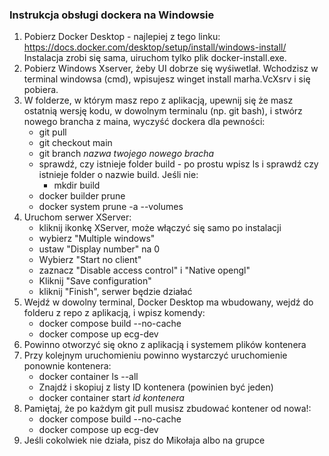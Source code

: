 ### Instrukcja obsługi dockera na Windowsie

1. Pobierz Docker Desktop - najlepiej z tego linku: https://docs.docker.com/desktop/setup/install/windows-install/ Instalacja zrobi się sama, uiruchom tylko plik docker-install.exe.
2. Pobierz Windows Xserver, żeby UI dobrze się wyśiwetlał. Wchodzisz w terminal windowsa (cmd), wpisujesz winget install marha.VcXsrv i się pobiera.
3. W folderze, w którym masz repo z aplikacją, upewnij się że masz ostatnią wersję kodu, w dowolnym terminalu (np. git bash), i stwórz nowego brancha z maina, wyczyść dockera dla pewności:
    - git pull
    - git checkout main
    - git branch *nazwa twojego nowego bracha*
    - sprawdź, czy istnieje folder build - po prostu wpisz ls i sprawdź czy istnieje folder o nazwie build. Jeśli nie:
        - mkdir build
    - docker builder prune
    - docker system prune -a --volumes
4. Uruchom serwer XServer:
    - kliknij ikonkę XServer, może włączyć się samo po instalacji
    - wybierz "Multiple windows"
    - ustaw "Display number" na 0
    - Wybierz "Start no client"
    - zaznacz "Disable access control" i "Native opengl"
    - Kliknij "Save configuration"
    - kliknij "Finish", serwer będzie działać
5. Wejdź w dowolny terminal, Docker Desktop ma wbudowany, wejdź do folderu z repo z aplikacją, i wpisz komendy:
    - docker compose build --no-cache
    - docker compose up ecg-dev
6. Powinno otworzyć się okno z aplikacją i systemem plików kontenera
7. Przy kolejnym uruchomieniu powinno wystarczyć uruchomienie ponownie kontenera:
   - docker container ls --all
   - Znajdź i skopiuj z listy ID kontenera (powinien być jeden)
   - docker container start *id kontenera*
8. Pamiętaj, że po każdym git pull musisz zbudować kontener od nowa!:
   - docker compose build --no-cache
   - docker compose up ecg-dev
9. Jeśli cokolwiek nie działa, pisz do Mikołaja albo na grupce
